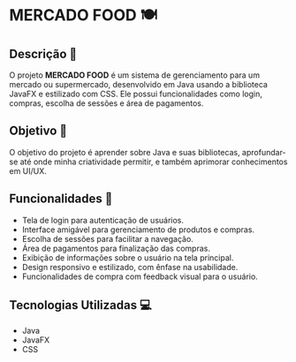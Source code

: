 # MERCADO FOOD 🍽️

## Descrição 📜

O projeto **MERCADO FOOD** é um sistema de gerenciamento para um mercado ou supermercado, desenvolvido em Java usando a biblioteca JavaFX e estilizado com CSS. Ele possui funcionalidades como login, compras, escolha de sessões e área de pagamentos.

## Objetivo 🎯

O objetivo do projeto é aprender sobre Java e suas bibliotecas, aprofundar-se até onde minha criatividade permitir, e também aprimorar conhecimentos em UI/UX.

## Funcionalidades 🚀

- Tela de login para autenticação de usuários.
- Interface amigável para gerenciamento de produtos e compras.
- Escolha de sessões para facilitar a navegação.
- Área de pagamentos para finalização das compras.
- Exibição de informações sobre o usuário na tela principal.
- Design responsivo e estilizado, com ênfase na usabilidade.
- Funcionalidades de compra com feedback visual para o usuário.

## Tecnologias Utilizadas 💻

- Java
- JavaFX
- CSS
